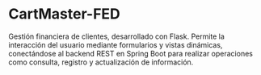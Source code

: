 # CartMaster-FED
Gestión financiera de clientes, desarrollado con Flask. Permite la interacción del usuario mediante formularios y vistas dinámicas, conectándose al backend REST en Spring Boot para realizar operaciones como consulta, registro y actualización de información.
